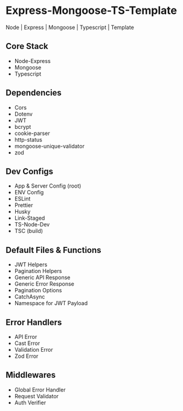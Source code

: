 # Express-Mongoose-TS-Template

Node | Express | Mongoose | Typescript | Template

## Core Stack

- Node-Express
- Mongoose
- Typescript

## Dependencies

- Cors
- Dotenv
- JWT
- bcrypt
- cookie-parser
- http-status
- mongoose-unique-validator
- zod

## Dev Configs

- App & Server Config (root)
- ENV Config
- ESLint
- Prettier
- Husky
- Link-Staged
- TS-Node-Dev
- TSC (build)

## Default Files & Functions

- JWT Helpers
- Pagination Helpers
- Generic API Response
- Generic Error Response
- Pagination Options
- CatchAsync
- Namespace for JWT Payload

## Error Handlers

- API Error
- Cast Error
- Validation Error
- Zod Error

## Middlewares

- Global Error Handler
- Request Validator
- Auth Verifier
